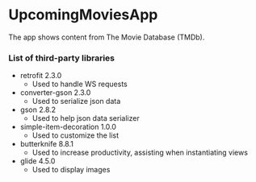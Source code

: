 # UpcomingMoviesApp
The app shows content from The Movie Database (TMDb).

### List of third-party libraries
* retrofit 2.3.0
  - Used to handle WS requests
* converter-gson 2.3.0
  - Used to serialize json data
* gson 2.8.2
  - Used to help json data serializer
* simple-item-decoration 1.0.0
  - Used to customize the list
* butterknife 8.8.1
  - Used to increase productivity, assisting when instantiating views
* glide 4.5.0
  - Used to display images

